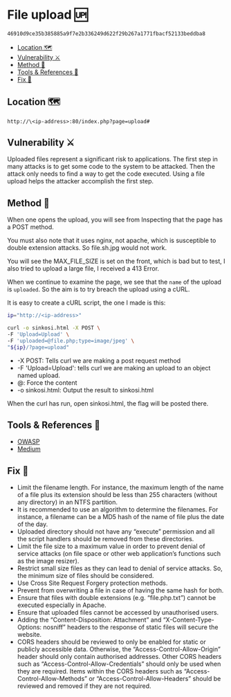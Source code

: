 # File upload :up: <!-- omit in toc -->

```txt
46910d9ce35b385885a9f7e2b336249d622f29b267a1771fbacf52133beddba8
```

- [Location 🗺️](#location-️)
- [Vulnerability ⚔️](#vulnerability-️)
- [Method 🧾](#method-)
- [Tools & References 🧰](#tools--references-)
- [Fix 🔧](#fix-)

## Location 🗺️

`http://\<ip-address>:80/index.php?page=upload#`

## Vulnerability ⚔️

Uploaded files represent a significant risk to applications. The first step in many attacks is to get some code to the system to be attacked. Then the attack only needs to find a way to get the code executed. Using a file upload helps the attacker accomplish the first step.

## Method 🧾

When one opens the upload, you will see from Inspecting that the page has a POST method.

You must also note that it uses nginx, not apache, which is susceptible to double extension attacks. So file.sh.jpg would not work.

You will see the MAX_FILE_SIZE is set on the front, which is bad but to test, I also tried to upload a large file, I received a 413 Error.

When we continue to examine the page, we see that the `name` of the upload is `uploaded`. So the aim is to try breach the upload using a cURL.

It is easy to create a cURL script, the one I made is this:

```bash
ip="http://<ip-address>"

curl -o sinkosi.html -X POST \
-F 'Upload=Upload' \
-F 'uploaded=@file.php;type=image/jpeg' \
"${ip}/?page=upload"
```

- -X POST: Tells curl we are making a post request method
- -F 'Upload=Upload': tells curl we are making an upload to an object named upload.
- @: Force the content
- -o sinkosi.html: Output the result to sinkosi.html

When the curl has run, open sinkosi.html, the flag will be posted there.

## Tools & References 🧰

- [OWASP](https://owasp.org/www-community/vulnerabilities/Unrestricted_File_Upload)
- [Medium](https://medium.com/@petehouston/upload-files-with-curl-93064dcccc76)

## Fix 🔧

- Limit the filename length. For instance, the maximum length of the name of a file plus its extension should be less than 255 characters (without any directory) in an NTFS partition.
- It is recommended to use an algorithm to determine the filenames. For instance, a filename can be a MD5 hash of the name of file plus the date of the day.
- Uploaded directory should not have any “execute” permission and all the script handlers should be removed from these directories.
- Limit the file size to a maximum value in order to prevent denial of service attacks (on file space or other web application’s functions such as the image resizer).
- Restrict small size files as they can lead to denial of service attacks. So, the minimum size of files should be considered.
- Use Cross Site Request Forgery protection methods.
- Prevent from overwriting a file in case of having the same hash for both.
- Ensure that files with double extensions (e.g. “file.php.txt”) cannot be executed especially in Apache.
- Ensure that uploaded files cannot be accessed by unauthorised users.
- Adding the “Content-Disposition: Attachment” and “X-Content-Type-Options: nosniff” headers to the response of static files will secure the website.
- CORS headers should be reviewed to only be enabled for static or publicly accessible data. Otherwise, the “Access-Control-Allow-Origin” header should only contain authorised addresses. Other CORS headers such as “Access-Control-Allow-Credentials” should only be used when they are required. Items within the CORS headers such as “Access-Control-Allow-Methods” or “Access-Control-Allow-Headers” should be reviewed and removed if they are not required.
